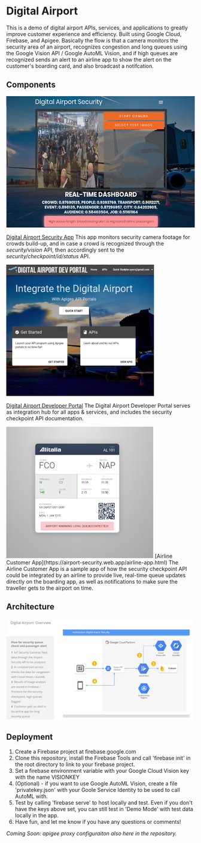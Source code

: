 # Digital Airport
This is a demo of digital airport APIs, services, and applications to greatly improve customer experience and efficiency.  Built using Google Cloud, Firebase, and Apigee.  Basically the flow is that a camera monitors the security area of an airport, recognizes congestion and long queues using the Google Vision API / Google AutoML Vision, and if high queues are recognized sends an alert to an airline app to show the alert on the customer's boarding card, and also broadcast a notifcation.

## Components
<img src="/img/airport-security-app.png" height="350" />

[Digital Airport Security App](https://airport-security.web.app)
This app monitors security camera footage for crowds build-up, and in case a crowd is recognized through the *security/vision* API, then accordingly sent to the *security/checkpoint/id/status* API.

<img src="/img/dev-portal.png" height="350" />

[Digital Airport Developer Portal](https://tyayers-eval-airportdeveloperportal.apigee.io/)
The Digital Airport Developer Portal serves as integration hub for all apps & services, and includes the security checkpoint API documentation.

<img src="/img/airline-app.png" height="350" />
[Airline Customer App](https://airport-security.web.app/airline-app.html)
The Airline Customer App is a sample app of how the security checkpoint API could be integrated by an airline to provide live, real-time queue updates directly on the boarding app, as well as notifications to make sure the traveller gets to the airport on time.

## Architecture
 ![Digital Airport solution architecture overview](/img/digital-airport-architecture.png)

## Deployment
1. Create a Firebase project at firebase.google.com
2. Clone this repository, install the Firebase Tools and call 'firebase init' in the root directory to link to your firebase project.
3. Set a firebase environment variable with your Google Cloud Vision key with the name VISIONKEY
4. (Optional) - if you want to use Google AutoML Vision, create a file 'privatekey.json' with your Goole Service Identity to be used to call AutoML with.
5. Test by calling 'firebase serve' to host locally and test.  Even if you don't have the keys above set, you can still test in 'Demo Mode' with test data locally in the app. 
6. Have fun, and let me know if you have any questions or comments!

*Coming Soon: apigee proxy configuraiton also here in the repository.*